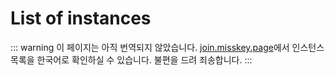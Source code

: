 # List of instances
::: warning
이 페이지는 아직 번역되지 않았습니다. [join.misskey.page](https://join.misskey.page/)에서 인스턴스 목록을 한국어로 확인하실 수 있습니다. 불편을 드려 죄송합니다.
:::

<MkInstances/>
